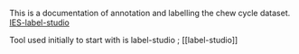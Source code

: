 This is a documentation of annotation and labelling the chew cycle dataset.  [IES-label-studio](https://github.com/WiresharkIO/label_studio.git)

Tool used initially to start with is label-studio ; [[label-studio]]
